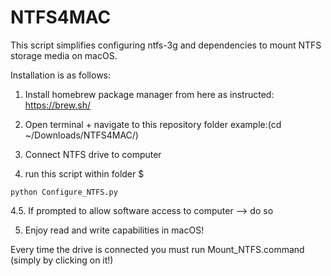 # NTFS4MAC
This script simplifies configuring ntfs-3g and dependencies to mount NTFS storage media on macOS.

Installation is as follows:

1. Install homebrew package manager from here as instructed: https://brew.sh/

2. Open terminal + navigate to this repository folder example:(cd ~/Downloads/NTFS4MAC/)

3. Connect NTFS drive to computer

4. run this script within folder $  

```
python Configure_NTFS.py
```

4.5. If prompted to allow software access to computer --> do so

5. Enjoy read and write capabilities in macOS!

Every time the drive is connected you must run Mount_NTFS.command (simply by clicking on it!)
